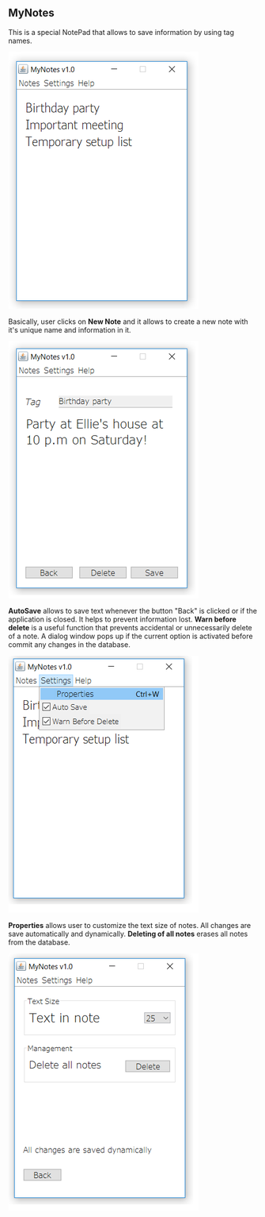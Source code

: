 ## MyNotes

This is a special NotePad that allows to save information by using tag names.

![alt text](https://github.com/NikGolovan/Java/blob/master/MyNotes-Application/Screenshots/Screenshot1.png?raw=true)

Basically, user clicks on **New Note** and it allows to create a new note with it's unique name and information in it. 

![alt text](https://github.com/NikGolovan/Java/blob/master/MyNotes-Application/Screenshots/Screenshot2.png?raw=true)

**AutoSave** allows to save text whenever the button "Back" is clicked or if the application is closed. It helps to prevent information lost. **Warn before delete** is a useful function that prevents accidental or unnecessarily delete of a note. A dialog window pops up if the current option is activated before commit any changes in the database. 

![alt text](https://github.com/NikGolovan/Java/blob/master/MyNotes-Application/Screenshots/Screenshot4.png?raw=true)

**Properties** allows user to customize the text size of notes. All changes are save automatically and dynamically. **Deleting of all notes** erases all notes from the database. 

![alt text](https://github.com/NikGolovan/Java/blob/master/MyNotes-Application/Screenshots/Screenshot3.png?raw=true)



